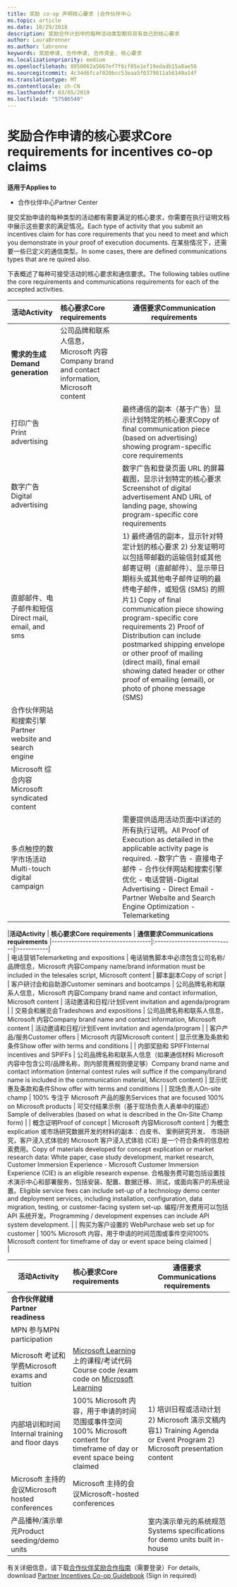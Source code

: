 ```yaml
---
title: 奖励 co-op 声明核心要求 |合作伙伴中心
ms.topic: article
ms.date: 10/29/2018
description: 奖励合作计划中的每种活动类型都将具有自己的核心要求
author: LauraBrenner
ms.author: labrenne
keywords: 奖励申请, 合作申请, 合作资金, 核心要求
ms.localizationpriority: medium
ms.openlocfilehash: 8050862a5667ef7f6cf85e1ef19edadb15a8ae56
ms.sourcegitcommit: 4c34d6fcaf020bcc53eaa5f0379011a56149a14f
ms.translationtype: MT
ms.contentlocale: zh-CN
ms.lasthandoff: 03/05/2019
ms.locfileid: "57586540"
---
```

# <a name="core-requirements-for-incentives-co-op-claims"></a><span data-ttu-id="626fe-104">奖励合作申请的核心要求</span><span class="sxs-lookup"><span data-stu-id="626fe-104">Core requirements for incentives co-op claims</span></span>

<span data-ttu-id="626fe-105">**适用于**</span><span class="sxs-lookup"><span data-stu-id="626fe-105">**Applies to**</span></span>

- <span data-ttu-id="626fe-106">合作伙伴中心</span><span class="sxs-lookup"><span data-stu-id="626fe-106">Partner Center</span></span>

<span data-ttu-id="626fe-107">提交奖励申请的每种类型的活动都有需要满足的核心要求，你需要在执行证明文档中展示这些要求的满足情况。</span><span class="sxs-lookup"><span data-stu-id="626fe-107">Each type of activity that you submit an incentives claim for has core requirements that you need to meet and which you demonstrate in your proof of execution documents.</span></span> <span data-ttu-id="626fe-108">在某些情况下，还需要一些已定义的通信类型。</span><span class="sxs-lookup"><span data-stu-id="626fe-108">In some cases, there are defined communications types that are re  quired also.</span></span>

<span data-ttu-id="626fe-109">下表概述了每种可接受活动的核心要求和通信要求。</span><span class="sxs-lookup"><span data-stu-id="626fe-109">The following tables outline the core requirements and communications requirements for each of the accepted activities.</span></span> 

|<span data-ttu-id="626fe-110">**活动**</span><span class="sxs-lookup"><span data-stu-id="626fe-110">**Activity**</span></span>   |<span data-ttu-id="626fe-111">**核心要求**</span><span class="sxs-lookup"><span data-stu-id="626fe-111">**Core requirements**</span></span>   |<span data-ttu-id="626fe-112">**通信要求**</span><span class="sxs-lookup"><span data-stu-id="626fe-112">**Communication requirements**</span></span>|
|--------------------------------------|:---------------------------------|---------|
|<span data-ttu-id="626fe-113">**需求的生成**</span><span class="sxs-lookup"><span data-stu-id="626fe-113">**Demand generation**</span></span>      |<span data-ttu-id="626fe-114">公司品牌和联系人信息，Microsoft 内容</span><span class="sxs-lookup"><span data-stu-id="626fe-114">Company brand and contact information, Microsoft content</span></span>    |         |
|<span data-ttu-id="626fe-115">打印广告</span><span class="sxs-lookup"><span data-stu-id="626fe-115">Print advertising</span></span> |                 |<span data-ttu-id="626fe-116">最终通信的副本（基于广告）显示计划特定的核心要求</span><span class="sxs-lookup"><span data-stu-id="626fe-116">Copy of final communication piece (based on advertising) showing program-specific core requirements</span></span>|
|<span data-ttu-id="626fe-117">数字广告</span><span class="sxs-lookup"><span data-stu-id="626fe-117">Digital advertising</span></span>|            |<span data-ttu-id="626fe-118">数字广告和登录页面 URL 的屏幕截图，显示计划特定的核心要求</span><span class="sxs-lookup"><span data-stu-id="626fe-118">Screenshot of digital advertisement AND URL of landing page, showing program-specific core requirements</span></span>  
|<span data-ttu-id="626fe-119">直邮邮件、电子邮件和短信</span><span class="sxs-lookup"><span data-stu-id="626fe-119">Direct mail, email, and sms</span></span>|             |<span data-ttu-id="626fe-120">1) 最终通信的副本，显示针对特定计划的核心要求 2) 分发证明可以包括带邮戳的运输信封或其他邮寄证明（直邮邮件）、显示带日期标头或其他电子邮件证明的最终电子邮件，或短信 (SMS) 的照片</span><span class="sxs-lookup"><span data-stu-id="626fe-120">1) Copy of final communication piece showing program-specific core requirements   2) Proof of Distribution can include postmarked shipping envelope or other proof of mailing (direct mail), final email showing dated header or other proof of emailing (email), or photo of phone message (SMS)</span></span>|
|<span data-ttu-id="626fe-121">合作伙伴网站和搜索引擎</span><span class="sxs-lookup"><span data-stu-id="626fe-121">Partner website and search engine</span></span>|
|<span data-ttu-id="626fe-122">Microsoft 综合内容</span><span class="sxs-lookup"><span data-stu-id="626fe-122">Microsoft syndicated content</span></span>|
|<span data-ttu-id="626fe-123">多点触控的数字市场活动</span><span class="sxs-lookup"><span data-stu-id="626fe-123">Multi-touch digital campaign</span></span>|     |<span data-ttu-id="626fe-124">需要提供适用活动页面中详述的所有执行证明。</span><span class="sxs-lookup"><span data-stu-id="626fe-124">All Proof of Execution as detailed in the applicable activity page is required.</span></span>  <span data-ttu-id="626fe-125">-数字广告 - 直接电子邮件 - 合作伙伴网站和搜索引擎优化 - 电话营销</span><span class="sxs-lookup"><span data-stu-id="626fe-125">-Digital Advertising - Direct Email - Partner Website and Search Engine Optimization  - Telemarketing</span></span>

|<span data-ttu-id="626fe-126">**活动**</span><span class="sxs-lookup"><span data-stu-id="626fe-126">**Activity**</span></span>           | <span data-ttu-id="626fe-127">**核心要求**</span><span class="sxs-lookup"><span data-stu-id="626fe-127">**Core requirements**</span></span>    | <span data-ttu-id="626fe-128">**通信要求**</span><span class="sxs-lookup"><span data-stu-id="626fe-128">**Communications requirements**</span></span>
                                                |-----------------------------------|:----------------------------|:-----------|                                                                                           
|  <span data-ttu-id="626fe-129">电话营销</span><span class="sxs-lookup"><span data-stu-id="626fe-129">Telemarketing and expositions</span></span>   | <span data-ttu-id="626fe-130">电话销售脚本中必须包含公司名称/品牌信息，Microsoft 内容</span><span class="sxs-lookup"><span data-stu-id="626fe-130">Company name/brand information must be included in the telesales script, Microsoft content</span></span> |    <span data-ttu-id="626fe-131">脚本副本</span><span class="sxs-lookup"><span data-stu-id="626fe-131">Copy of script</span></span> |                                                                                                                                                                                                                                                                                                                                                                                                                                                                                                                                                                               
| <span data-ttu-id="626fe-132">客户研讨会和自助游</span><span class="sxs-lookup"><span data-stu-id="626fe-132">Customer seminars and bootcamps</span></span>  | <span data-ttu-id="626fe-133">公司品牌名称和联系人信息，Microsoft 内容</span><span class="sxs-lookup"><span data-stu-id="626fe-133">Company brand name and contact information, Microsoft content</span></span>                                                                                                           |                                                                                                                                                                                                                                            <span data-ttu-id="626fe-134">活动邀请和日程/计划</span><span class="sxs-lookup"><span data-stu-id="626fe-134">Event invitation and agenda/program</span></span>                                                                                                                                                                                                                                            |
|    <span data-ttu-id="626fe-135">交易会和展览会</span><span class="sxs-lookup"><span data-stu-id="626fe-135">Tradeshows and expositions</span></span>    | <span data-ttu-id="626fe-136">公司品牌名称和联系人信息，Microsoft 内容</span><span class="sxs-lookup"><span data-stu-id="626fe-136">Company brand name and contact information, Microsoft content</span></span>                                                                                                           |                                                                                                                                                                                                                                            <span data-ttu-id="626fe-137">活动邀请和日程/计划</span><span class="sxs-lookup"><span data-stu-id="626fe-137">Event invitation and agenda/program</span></span>                                                                                                                                                                                                                                            |
|         <span data-ttu-id="626fe-138">客户产品/服务</span><span class="sxs-lookup"><span data-stu-id="626fe-138">Customer offers</span></span>          | <span data-ttu-id="626fe-139">Microsoft 内容</span><span class="sxs-lookup"><span data-stu-id="626fe-139">Microsoft content</span></span>                                                                                                                                                       |                                                                                                                                                                                                                                           <span data-ttu-id="626fe-140">显示优惠及条款和条件</span><span class="sxs-lookup"><span data-stu-id="626fe-140">Show offer with terms and conditions</span></span>                                                                                                                                                                                                                                            |
|  <span data-ttu-id="626fe-141">内部奖励和 SPIFF</span><span class="sxs-lookup"><span data-stu-id="626fe-141">Internal incentives and SPIFFs</span></span>  | <span data-ttu-id="626fe-142">公司品牌名称和联系人信息（如果通信材料 Microsoft 内容中包含公司/品牌名称，则内部竞赛规则便足够）</span><span class="sxs-lookup"><span data-stu-id="626fe-142">Company brand name and contact information (internal contest rules will suffice if the company/brand name is included in the communication material, Microsoft content)</span></span> |                                                                                                                                                                                                                                           <span data-ttu-id="626fe-143">显示优惠及条款和条件</span><span class="sxs-lookup"><span data-stu-id="626fe-143">Show offer with terms and conditions</span></span>                                                                                                                                                                                                                                            |
|          <span data-ttu-id="626fe-144">现场负责人</span><span class="sxs-lookup"><span data-stu-id="626fe-144">On-site champ</span></span>           | <span data-ttu-id="626fe-145">100% 专注于 Microsoft 产品的服务</span><span class="sxs-lookup"><span data-stu-id="626fe-145">Services that are focused 100% on Microsoft products</span></span>                                                                                                                    |                                                                                                                                                                                                                       <span data-ttu-id="626fe-146">可交付结果示例（基于现场负责人表单中的描述）</span><span class="sxs-lookup"><span data-stu-id="626fe-146">Sample of deliverables (based on what is described in the On-Site Champ form)</span></span>                                                                                                                                                                                                                       |
|         <span data-ttu-id="626fe-147">概念证明</span><span class="sxs-lookup"><span data-stu-id="626fe-147">Proof of concept</span></span>         | <span data-ttu-id="626fe-148">Microsoft 内容</span><span class="sxs-lookup"><span data-stu-id="626fe-148">Microsoft content</span></span>                                                                                                                                                       | <span data-ttu-id="626fe-149">为概念 explication 或市场研究数据开发的材料的副本：白皮书、 案例研究开发、 市场研究，客户浸入式体验的 Microsoft 客户浸入式体验 (CIE) 是一个符合条件的信息检索费用。</span><span class="sxs-lookup"><span data-stu-id="626fe-149">Copy of materials developed for concept explication  or market research data: White paper, case study development, market research, Customer Immersion Experience - Microsoft Customer Immersion Experience (CIE) is an eligible research expense.</span></span> <span data-ttu-id="626fe-150">合格服务费可能包括设置技术演示中心和部署服务，包括安装、配置、数据迁移、测试，或面向客户的系统设置。</span><span class="sxs-lookup"><span data-stu-id="626fe-150">Eligible service fees can include set-up of a technology demo center and deployment services, including installation, configuration, data migration, testing, or customer-facing system set-up.</span></span> <span data-ttu-id="626fe-151">编程/开发费用可以包括 API 系统开发。</span><span class="sxs-lookup"><span data-stu-id="626fe-151">Programming / development expenses can include API system development.</span></span> |
| <span data-ttu-id="626fe-152">购买为客户设置的 Web</span><span class="sxs-lookup"><span data-stu-id="626fe-152">Purchase web set up for customer</span></span> | <span data-ttu-id="626fe-153">100% Microsoft 内容，用于申请的时间范围或事件空间</span><span class="sxs-lookup"><span data-stu-id="626fe-153">100% Microsoft content for timeframe of day or event space being claimed</span></span>                                                                                                |                                                                                                          
                                                                                                                                                            |

|           <span data-ttu-id="626fe-154">**活动**</span><span class="sxs-lookup"><span data-stu-id="626fe-154">**Activity**</span></span>           | <span data-ttu-id="626fe-155">**核心要求**</span><span class="sxs-lookup"><span data-stu-id="626fe-155">**Core requirements**</span></span>                                                                  |                    <span data-ttu-id="626fe-156">**通信要求**</span><span class="sxs-lookup"><span data-stu-id="626fe-156">**Communications requirements**</span></span>                     |
|----------------------------------|:---------------------------------------------------------------------------------------|------------------------------------------------------------------------|
|      <span data-ttu-id="626fe-157">**合作伙伴就绪**</span><span class="sxs-lookup"><span data-stu-id="626fe-157">**Partner readiness**</span></span>       |                                                                                        |                                                                        |
|        <span data-ttu-id="626fe-158">MPN 参与</span><span class="sxs-lookup"><span data-stu-id="626fe-158">MPN participation</span></span>         |                                                                                        |                                                                        |
|   <span data-ttu-id="626fe-159">Microsoft 考试和学费</span><span class="sxs-lookup"><span data-stu-id="626fe-159">Microsoft exams and tuition</span></span>    | <span data-ttu-id="626fe-160">[Microsoft Learning](https://partner.microsoft.com/training) 上的课程/考试代码</span><span class="sxs-lookup"><span data-stu-id="626fe-160">Course code /exam code on [Microsoft Learning](https://partner.microsoft.com/training)</span></span> |                                                                        |
| <span data-ttu-id="626fe-161">内部培训和时间</span><span class="sxs-lookup"><span data-stu-id="626fe-161">Internal training and floor days</span></span> | <span data-ttu-id="626fe-162">100% Microsoft 内容，用于申请的时间范围或事件空间</span><span class="sxs-lookup"><span data-stu-id="626fe-162">100% Microsoft content for timeframe of day or event space being claimed</span></span>               | <span data-ttu-id="626fe-163">1) 培训日程或活动计划 2) Microsoft 演示文稿内容</span><span class="sxs-lookup"><span data-stu-id="626fe-163">1) Training Agenda or Event Program  2) Microsoft presentation content</span></span> |
|   <span data-ttu-id="626fe-164">Microsoft 主持的会议</span><span class="sxs-lookup"><span data-stu-id="626fe-164">Microsoft hosted conferences</span></span>   | <span data-ttu-id="626fe-165">Microsoft 主持的会议</span><span class="sxs-lookup"><span data-stu-id="626fe-165">Microsoft-hosted conferences</span></span>                                                           |                                                                        |
|    <span data-ttu-id="626fe-166">产品播种/演示单元</span><span class="sxs-lookup"><span data-stu-id="626fe-166">Product seeding/demo units</span></span>    |                                                                                        |          <span data-ttu-id="626fe-167">室内演示单元的系统规范</span><span class="sxs-lookup"><span data-stu-id="626fe-167">Systems specifications for demo units built in-house</span></span>          |

 <span data-ttu-id="626fe-168">有关详细信息，请下载[合作伙伴奖励合作指南](https://assets.microsoft.com/coop-guidebook.pdf)（需要登录）</span><span class="sxs-lookup"><span data-stu-id="626fe-168">For details, download [Partner Incentives Co-op Guidebook](https://assets.microsoft.com/coop-guidebook.pdf) (Sign in required)</span></span>

